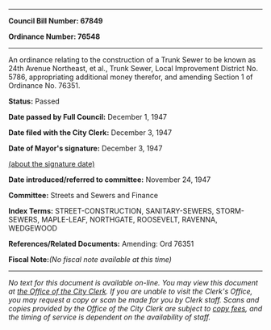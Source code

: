 

********

**Council Bill Number: 67849**
   
**Ordinance Number: 76548**
********

 An ordinance relating to the construction of a Trunk Sewer to be known as 24th Avenue Northeast, et al., Trunk Sewer, Local Improvement District No. 5786, appropriating additional money therefor, and amending Section 1 of Ordinance No. 76351.

**Status:** Passed
   
**Date passed by Full Council:** December 1, 1947
   
**Date filed with the City Clerk:** December 3, 1947
   
**Date of Mayor's signature:** December 3, 1947
   
[(about the signature date)](/~public/approvaldate.htm)
   
   
   
**Date introduced/referred to committee:** November 24, 1947
   
**Committee:** Streets and Sewers and Finance
   
   
**Index Terms:** STREET-CONSTRUCTION, SANITARY-SEWERS, STORM-SEWERS, MAPLE-LEAF, NORTHGATE, ROOSEVELT, RAVENNA, WEDGEWOOD

**References/Related Documents:** Amending: Ord 76351

**Fiscal Note:**_(No fiscal note available at this time)_
********

_No text for this document is available on-line. You may view this document at [the Office of the City Clerk](http://www.seattle.gov/leg/clerk/contactUs.htm). If you are unable to visit the Clerk's Office, you may request a copy or scan be made for you by Clerk staff. Scans and copies provided by the Office of the City Clerk are subject to [copy fees](http://clerk.seattle.gov/~public/clerkfees.htm), and the timing of service is dependent on the availability of staff._

